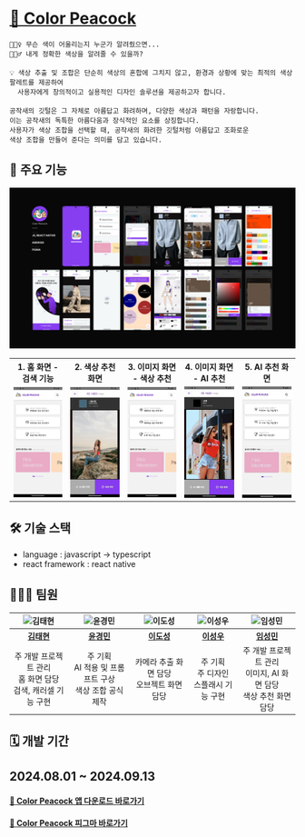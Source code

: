 # [🦚 Color Peacock](https://play.google.com/store/apps/details?id=com.ColorPeacock&pcampaignid=web_share)
```
🤷🏻‍♀️ 무슨 색이 어울리는지 누군가 알려줬으면...
💁🏻‍♂️ 내게 정확한 색상을 알려줄 수 있을까?

💡 색상 추출 및 조합은 단순히 색상의 혼합에 그치지 않고, 환경과 상황에 맞는 최적의 색상 팔레트를 제공하여
  사용자에게 창의적이고 실용적인 디자인 솔루션을 제공하고자 합니다.

공작새의 깃털은 그 자체로 아름답고 화려하며, 다양한 색상과 패턴을 자랑합니다.
이는 공작새의 독특한 아름다움과 장식적인 요소를 상징합니다.
사용자가 색상 조합을 선택할 때, 공작새의 화려한 깃털처럼 아름답고 조화로운
색상 조합을 만들어 준다는 의미를 담고 있습니다.
```

## 📱 주요 기능
![주요기능](./src/assets/readme/ColorPeacock.png)

<table>
  <tr>
    <th>1. 홈 화면 - 검색 기능</th>
    <th>2. 색상 추천 화면</th>
    <th>3. 이미지 화면 - 색상 추천</th>
    <th>4. 이미지 화면 - AI 추천</th>
    <th>5. AI 추천 화면</th>
  </tr>
  <tr>
    <td><img src="./src/assets/readme/검색기능.gif" alt="홈화면" width="200px"></td>
    <td><img src="./src/assets/readme/색상추천화면.gif" alt="색상추천화면" width="200px"></td>
    <td><img src="./src/assets/readme/이미지_색상추천.gif" alt="이미지_색상추천" width="200px"></td>
    <td><img src="./src/assets/readme/이미지_AI추천.gif" alt="이미지_AI추천" width="200px"></td>
    <td><img src="./src/assets/readme/AI추천화면.gif" alt="AI추천화면" width="200px"></td>
  </tr>
</table>


## 🛠️ 기술 스택
- language : javascript → typescript
- react framework : react native

## 🧑🏻‍💻 팀원

| ![김태현](https://github.com/xogus7.png) | ![윤경민](https://github.com/Nymphe11.png) | ![이도성](https://github.com/doseong98.png) | ![이성우](https://github.com/Lsw96.png) | ![임성민](https://github.com/sungminstar.png) |
|:---------------------------------------:|:---------------------------------------:|:---------------------------------------:|:---------------------------------------:|:-----------------------------------------------:|
| [**김태현**](https://github.com/xogus7)                              | [**윤경민**](https://github.com/Nymphe11)                              | [**이도성** ](https://github.com/doseong98)                              |[ **이성우** ](https://github.com/Lsw96)                              | [**임성민**](https://github.com/sungminstar)                                   |
| 주 개발 프로젝트 관리<br>홈 화면 담당<br>검색, 캐러셀 기능 구현 | 주 기획<br>AI 적용 및 프롬프트 구상<br>색상 조합 공식 제작 | 카메라 추출 화면 담당<br>오브젝트 화면 담당 | 주 기획<br>주 디자인<br>스플래시 기능 구현 | 주 개발 프로젝트 관리<br>이미지, AI 화면 담당<br>색상 추천 화면 담당           |

## 🗓️ 개발 기간
2024.08.01 ~ 2024.09.13
---
#### [🦚 Color Peacock 앱 다운로드 바로가기](https://play.google.com/store/apps/details?id=com.ColorPeacock&pcampaignid=web_share)
#### [🎨 Color Peacock 피그마 바로가기](https://www.figma.com/design/u6HEGpu8iK2bha0M8aFPv1/%EC%BC%A0%EA%B9%80%EC%97%90-%EB%B0%B0%ED%8F%AC%EA%B9%8C%EC%A7%80?node-id=490-6365&t=wppappiwY8TNsVZq-1)

